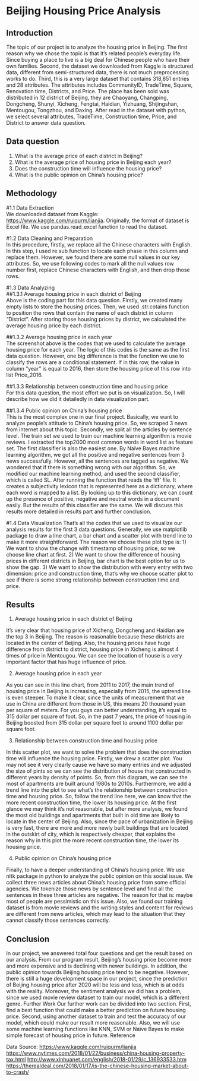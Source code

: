 Beijing Housing Price Analysis
==============================

Introduction
------------

The topic of our project is to analyze the housing price in Beijing. The first reason why we chose the topic is that it’s related people’s everyday life. Since buying a place to live is a big deal for Chinese people who have their own families. Second, the dataset we downloaded from Kaggle is structured data, different from semi-structured data, there is not much preprocessing works to do. Third, this is a very large dataset that contains 318,851 entries and 28 attributes. The attributes includes CommunityID, TradeTime, Square, Renovation time, Districts, and Price. The place has been sold was distributed in 12 district of Beijing, they are Chaoyang, Changping, Dongcheng, Shunyi, Xicheng, Fengtai, Haidian, Yizhuang, Shijingshan, Mentougou, Tongzhou, and Daxing. After read in the dataset with python, we select several attributes, TradeTime, Construction time, Price, and District to answer data question.

Data question
-------------
1.	What is the average price of each district in Beijing?
2.	What is the average price of housing price in Beijing each year?
3.	Does the construction time will influence the housing price?
4.	What is the public opinion on China’s housing price?

Methodology
-----------
#1.1	Data Extraction<br>
We downloaded dataset from Kaggle: https://www.kaggle.com/ruiqurm/lianjia. Originally, the format of dataset is Excel file. We use pandas.read_excel function to read the dataset. 


#1.2	Data Cleaning and Preparation<br>
In this procedure, firstly, we replace all the Chinese characters with English. In this step, I used re.sub function to locate each phase in this column and replace them. However, we found there are some null values in our key attributes. So, we use following codes to mark all the null values row number first, replace Chinese characters with English, and then drop those rows.  
 
#1.3	Data Analyzing<br>
##1.3.1	Average housing price in each district of Beijing<br>
Above is the coding part for this data question. Firstly, we created many empty lists to store the housing prices. Then, we used .str.cotains function to position the rows that contain the name of each district in column “District”. After storing those housing prices by district, we calculated the average housing price by each district.<br>

##1.3.2	Average housing price in each year<br>
The screenshot above is the codes that we used to calculate the average housing price for each year. The logic of this codes is the same as the first data question. However, one big difference is that the function we use to classify the rows are a conditional statement. If in this row, the value in column “year” is equal to 2016, then store the housing price of this row into list Price_2016.<br>

##1.3.3	Relationship between construction time and housing price<br>
For this data question, the most effort we put is on visualization. So, I will describe how we did it detailedly in data visualization part.<br>

##1.3.4	Public opinion on China’s housing price<br>
This is the most complex one in our final project. Basically, we want to analyze people’s attitude to China’s housing price. So, we scraped 3 news from internet about this topic. Secondly, we split all the articles by sentence level. The train set we used to train our machine learning algorithm is movie reviews. I extracted the top2000 most common words in word list as feature set.
The first classifier is also the easiest one. By Naïve Bayes machine learning algorithm, we got all the positive and negative sentences from 3 news successfully. However, all the sentences are tagged as negative.
We wondered that if there is something wrong with our algorithm. So, we modified our machine learning method, and used the second classifier, which is called SL. After running the function that reads the ‘tff’ file. It creates a subjectivity lexicon that is represented here as a dictionary, where each word is mapped to a list. By looking up to this dictionary, we can count up the presence of positive, negative and neutral words in a document easily.  But the results of this classifier are the same. We will discuss this results more detailed in results part and further conclusion.

#1.4	Data Visualization
That’s all the codes that we used to visualize our analysis results for the first 3 data questions. Generally, we use matplotlib package to draw a line chart, a bar chart and a scatter plot with trend line to make it more straightforward. The reason we choose these plot type is: 1) We want to show the change with timestamp of housing price, so we choose line chart at first. 2) We want to show the difference of housing prices in different districts in Beijing, bar chart is the best option for us to show the gap. 3) We want to show the distribution with every entry with two dimension: price and construction time, that’s why we choose scatter plot to see if there is some strong relationship between construction time and price.

Results
-------
1.	Average housing price in each district of Beijing
 
It’s very clear that housing price of Xicheng, Dongcheng and Haidian are the top 3 in Beijing. The reason is reasonable because these districts are located in the center of Beijing. Also, the housing prices have huge difference from district to district, housing price in Xicheng is almost 4 times of price in Mentougou. We can see the location of house is a very important factor that has huge influence of price.

2.	Average housing price in each year
 
As you can see in this line chart, from 2011 to 2017, the main trend of housing price in Beijing is increasing, especially from 2015, the uptrend line is even steeper. To make it clear, since the units of measurement that we use in China are different from those in US, this means 20 thousand yuan per square of meters. For you guys can better understanding, it’s equal to 315 dollar per square of foot. So, in the past 7 years, the price of housing in Beijing boosted from 315 dollar per square foot to around 1100 dollar per square foot.

3.	Relationship between construction time and housing price
 
In this scatter plot, we want to solve the problem that does the construction time will influence the housing price. Firstly, we drew a scatter plot. You may not see it very clearly cause we have so many entries and we adjusted the size of pints so we can see the distribution of house that constructed in different years by density of points. So, from this diagram, we can see the most of apartments are built around 1980s to 2010s. Furthermore, we add a trend line into the plot to see what’s the relationship between construction time and housing price. So, follow the trend line here, we can know that the more recent construction time, the lower its housing price. At the first glance we may think it’s not reasonable, but after more analysis, we found the most old buildings and apartments that built in old time are likely to locate in the center of Beijing. Also, since the pace of urbanization in Beijing is very fast, there are more and more newly built buildings that are located in the outskirt of city, which is respectively cheaper, that explains the reason why in this plot the more recent construction time, the lower its housing price.

4.	Public opinion on China’s housing price
 
Finally, to have a deeper understanding of China’s housing price. We use nltk package in python to analyze the public opinion on this social issue. We collect three news articles about China’s housing price from some official agencies. We tokenize those news by sentence level and find all the sentences in these three articles are negative. The reason for that is: maybe most of people are pessimistic on this issue. Also, we found our training dataset is from movie reviews and the writing styles and content for reviews are different from news articles, which may lead to the situation that they cannot classify those sentences correctly.

Conclusion
---------
In our project, we answered total four questions and get the result based on our analysis. From our program result, Beijing’s housing price become more and more expensive and is declining with newer buildings. In addition, the public opinion towards Beijing housing price tend to be negative. However, there is still a huge development space in our project, since the prediction of Beijing housing price after 2020 will be less and less, which is at odds with the reality. Moreover, the sentiment analysis we did has a problem, since we used movie review dataset to train our model, which is a different genre. 
Further Work
Our further work can be divided into two section. First, find a best function that could make a better prediction on future housing price. Second, using another dataset to train and test the accuracy of our model, which could make our result more reasonable. Also, we will use some machine learning functions like KNN, SVM or Naïve Bayes to make simple forecast of housing price in future. 
Reference

Data Source: https://www.kaggle.com/ruiqurm/lianjia
https://www.nytimes.com/2018/01/22/business/china-housing-property-tax.html
http://www.xinhuanet.com/english/2018-01/29/c_136933533.htm
https://therealdeal.com/2018/01/17/is-the-chinese-housing-market-about-to-crash/


